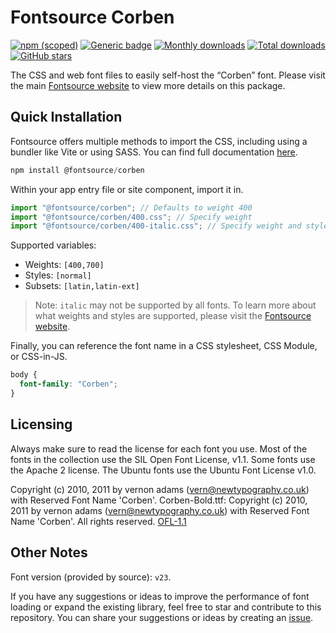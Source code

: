# Fontsource Corben

[![npm (scoped)](https://img.shields.io/npm/v/@fontsource/corben?color=brightgreen)](https://www.npmjs.com/package/@fontsource/corben) [![Generic badge](https://img.shields.io/badge/fontsource-passing-brightgreen)](https://github.com/fontsource/fontsource) [![Monthly downloads](https://badgen.net/npm/dm/@fontsource/corben)](https://github.com/fontsource/fontsource) [![Total downloads](https://badgen.net/npm/dt/@fontsource/corben)](https://github.com/fontsource/fontsource) [![GitHub stars](https://img.shields.io/github/stars/fontsource/fontsource.svg?style=social&label=Star)](https://github.com/fontsource/fontsource/stargazers)

The CSS and web font files to easily self-host the “Corben” font. Please visit the main [Fontsource website](https://fontsource.org/fonts/corben) to view more details on this package.

## Quick Installation

Fontsource offers multiple methods to import the CSS, including using a bundler like Vite or using SASS. You can find full documentation [here](https://fontsource.org/docs/getting-started/introduction).

```javascript
npm install @fontsource/corben
```

Within your app entry file or site component, import it in.

```javascript
import "@fontsource/corben"; // Defaults to weight 400
import "@fontsource/corben/400.css"; // Specify weight
import "@fontsource/corben/400-italic.css"; // Specify weight and style
```

Supported variables:
- Weights: `[400,700]`
- Styles: `[normal]`
- Subsets: `[latin,latin-ext]`

> Note: `italic` may not be supported by all fonts. To learn more about what weights and styles are supported, please visit the [Fontsource website](https://fontsource.org/fonts/corben).

Finally, you can reference the font name in a CSS stylesheet, CSS Module, or CSS-in-JS.

```css
body {
  font-family: "Corben";
}
```

## Licensing
Always make sure to read the license for each font you use. Most of the fonts in the collection use the SIL Open Font License, v1.1. Some fonts use the Apache 2 license. The Ubuntu fonts use the Ubuntu Font License v1.0.

Copyright (c) 2010, 2011 by vernon adams (vern@newtypography.co.uk) with Reserved Font Name 'Corben'. Corben-Bold.ttf: Copyright (c) 2010, 2011 by vernon adams (vern@newtypography.co.uk) with Reserved Font Name 'Corben'. All rights reserved.
[OFL-1.1](https://openfontlicense.org)

## Other Notes
Font version (provided by source): `v23`.

If you have any suggestions or ideas to improve the performance of font loading or expand the existing library, feel free to star and contribute to this repository. You can share your suggestions or ideas by creating an [issue](https://github.com/fontsource/fontsource/issues).
